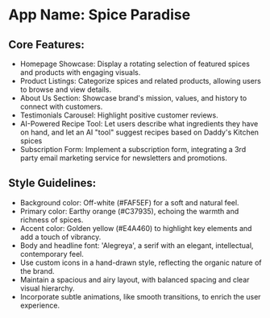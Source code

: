 # **App Name**: Spice Paradise

## Core Features:

- Homepage Showcase: Display a rotating selection of featured spices and products with engaging visuals.
- Product Listings: Categorize spices and related products, allowing users to browse and view details.
- About Us Section: Showcase brand's mission, values, and history to connect with customers.
- Testimonials Carousel: Highlight positive customer reviews.
- AI-Powered Recipe Tool: Let users describe what ingredients they have on hand, and let an AI "tool" suggest recipes based on Daddy's Kitchen spices
- Subscription Form: Implement a subscription form, integrating a 3rd party email marketing service for newsletters and promotions.

## Style Guidelines:

- Background color: Off-white (#FAF5EF) for a soft and natural feel.
- Primary color: Earthy orange (#C37935), echoing the warmth and richness of spices.
- Accent color: Golden yellow (#E4A460) to highlight key elements and add a touch of vibrancy.
- Body and headline font: 'Alegreya', a serif with an elegant, intellectual, contemporary feel.
- Use custom icons in a hand-drawn style, reflecting the organic nature of the brand.
- Maintain a spacious and airy layout, with balanced spacing and clear visual hierarchy.
- Incorporate subtle animations, like smooth transitions, to enrich the user experience.